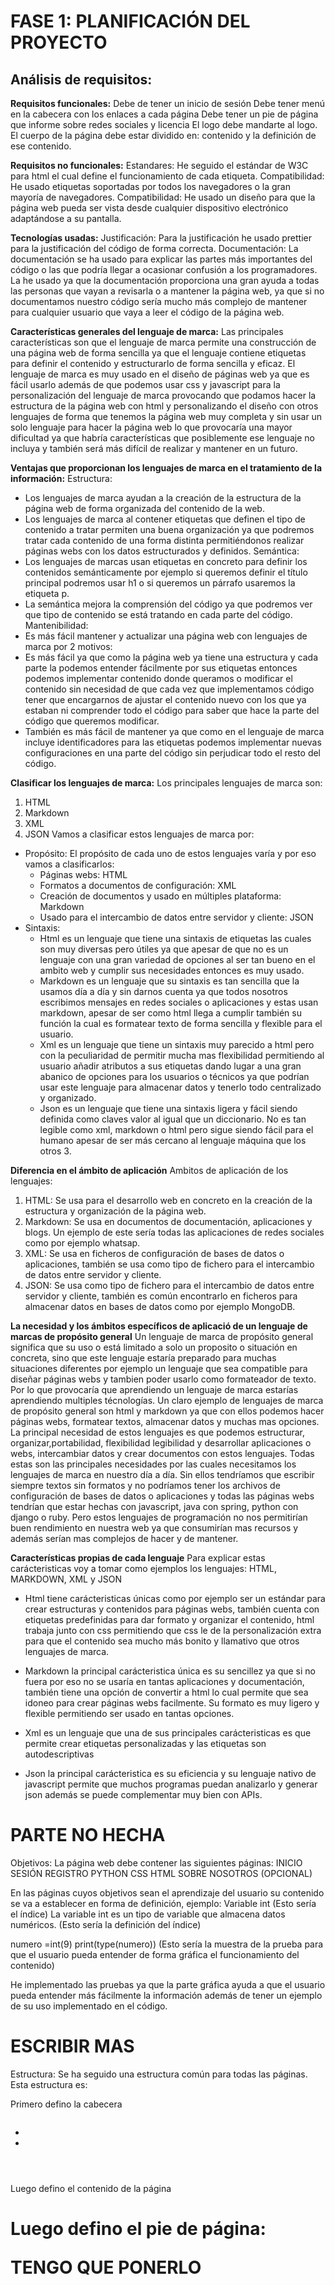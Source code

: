 
# FASE 1: PLANIFICACIÓN DEL PROYECTO
## Análisis de requisitos:




**Requisitos funcionales:**
Debe de tener un inicio de sesión
Debe tener menú en la cabecera con los enlaces a cada página
Debe tener un pie de página que informe sobre redes sociales y licencia
El logo debe mandarte al logo.
El cuerpo de la página debe estar dividido en: contenido y la definición de ese contenido.

**Requisitos no funcionales:**
Estandares: He seguido el estándar de W3C para html el cual define el funcionamiento de cada etiqueta.
Compatibilidad: He usado etiquetas soportadas por todos los navegadores o la gran mayoría de navegadores.
Compatibilidad: He usado un diseño para que la página web pueda ser vista desde cualquier dispositivo electrónico adaptándose a su pantalla.

**Tecnologías usadas:**
Justificación: Para la justificación he usado prettier para la justificación del código de forma correcta.
Documentación: La documentación se ha usado para explicar las partes más importantes del código o las que podría llegar a ocasionar confusión a los programadores. La he usado ya que la documentación proporciona una gran ayuda a todas las personas que vayan a revisarla o a mantener la página web, ya que si no documentamos nuestro código sería mucho más complejo de mantener para cualquier usuario que vaya a leer el código de la página web.

**Características generales del lenguaje de marca:**
Las principales características son que el lenguaje de marca permite una construcción de una página web de forma sencilla ya que el lenguaje contiene etiquetas para definir el contenido y estructurarlo de forma sencilla y eficaz. El lenguaje de marca es muy usado en el diseño de páginas web ya que es fácil usarlo además de que podemos usar css y javascript para la personalización del lenguaje de marca provocando que podamos hacer la estructura de la página web con html y personalizando el diseño con otros lenguajes de forma que tenemos la página web muy completa y sin usar un solo lenguaje para hacer la página web lo que provocaría una mayor dificultad ya que habría características que posiblemente ese lenguaje no incluya y también será más difícil de realizar y mantener en un futuro.


**Ventajas que proporcionan los lenguajes de marca en el tratamiento de la información:**
Estructura:
- Los lenguajes de marca ayudan a la creación de la estructura de la página web de forma organizada del contenido de la web.
- Los lenguajes de marca al contener etiquetas que definen el tipo de contenido a tratar permiten una buena organización ya que podremos tratar cada contenido de una forma distinta permitiéndonos realizar páginas webs con los datos estructurados y definidos.
Semántica:
- Los lenguajes de marcas usan etiquetas en concreto para definir los contenidos semánticamente por ejemplo si queremos definir el título principal podremos usar h1 o si queremos un párrafo usaremos la etiqueta p.
- La semántica mejora la comprensión del código ya que podremos ver que tipo de contenido se está tratando en cada parte del código.
Mantenibilidad:
- Es más fácil mantener y actualizar una página web con lenguajes de marca por 2 motivos:
- Es más fácil ya que como la página web ya tiene una estructura y cada parte la podemos entender fácilmente por sus etiquetas  entonces podemos implementar contenido donde queramos o modificar el contenido sin necesidad de que cada vez que implementamos código tener que encargarnos de ajustar el contenido nuevo con los que ya estaban ni comprender todo el código para saber que hace la parte del código que queremos modificar.
- También es más fácil de mantener ya que como en el lenguaje de marca incluye identificadores para las etiquetas podemos implementar nuevas configuraciones en una parte del código sin perjudicar todo el resto del código.

**Clasificar los lenguajes de marca:**
Los principales lenguajes de marca son:
1. HTML
2. Markdown
3. XML
4. JSON
Vamos a clasificar estos lenguajes de marca por:
- Propósito: El propósito de cada uno de estos lenguajes varía y por eso vamos a clasificarlos:
    - Páginas webs: HTML
    - Formatos a documentos de configuración: XML
    - Creación de documentos y usado en múltiples plataforma: Markdown
    - Usado para el intercambio de datos entre servidor y cliente: JSON
- Sintaxis: 
    - Html es un lenguaje que tiene una sintaxis de etiquetas las cuales son muy diversas pero útiles ya que apesar de que no es un lenguaje con una gran variedad de opciones
    al ser tan bueno en el ambito web y cumplir sus necesidades entonces es muy usado.
    - Markdown es un lenguaje que su sintaxis es tan sencilla que la usamos día a día y sin darnos cuenta ya que todos nosotros escribimos mensajes en redes sociales o aplicaciones y estas
    usan markdown, apesar de ser como html llega a cumplir también su función la cual es formatear texto de forma sencilla y flexible para el usuario.
    - Xml es un lenguaje que tiene un sintaxis muy parecido a html pero con la peculiaridad de permitir mucha mas flexibilidad permitiendo al usuario
    añadir atributos a sus etiquetas dando lugar a una gran abanico de opciones para los usuarios o técnicos ya que podrían usar este lenguaje para 
    almacenar datos y tenerlo todo centralizado y organizado.
    - Json es un lenguaje que tiene una sintaxis ligera y fácil siendo definida como claves valor al igual que un diccionario. No es tan legible como xml, markdown o html
    pero sigue siendo fácil para el humano apesar de ser más cercano al lenguaje máquina que los otros 3. 


**Diferencia en el ámbito de aplicación**
Ambitos de aplicación de los lenguajes:
1. HTML: Se usa para el desarrollo web en concreto en la creación de la estructura y organización de la página web.
2. Markdown: Se usa en documentos de documentación, aplicaciones y blogs. Un ejemplo de este sería todas las aplicaciones de redes sociales como por ejemplo whatsap.
3. XML: Se usa en ficheros de configuración de bases de datos o aplicaciones, también se usa como tipo de fichero para el intercambio de datos entre servidor y cliente.
4. JSON: Se usa como tipo de fichero para el intercambio de datos entre servidor y cliente, también es común encontrarlo en ficheros para almacenar datos en bases de datos como por ejemplo MongoDB.

**La necesidad y los ámbitos específicos de aplicació de un lenguaje de marcas de propósito general**
Un lenguaje de marca de propósito general significa que su uso o está limitado a solo un proposito o situación en concreta, sino que este lenguaje 
estaría preparado para muchas situaciones diferentes por ejemplo un lenguaje que sea compatible para diseñar páginas webs y tambien poder usarlo
como formateador de texto. Por lo que provocaría que aprendiendo un lenguaje de marca estarías aprendiendo multiples técnologías.
Un claro ejemplo de lenguajes de marca de propósito general son html y markdown ya que con ellos podemos hacer páginas webs, formatear textos,
almacenar datos y muchas mas opciones. La principal necesidad de estos lenguajes es que podemos estructurar, organizar,portabilidad, flexibilidad
legibilidad  y desarrollar aplicaciones o webs, intercambiar datos y crear documentos con estos lenguajes. 
Todas estas son las principales necesidades por las cuales necesitamos los lenguajes de marca en nuestro
día a día. Sin ellos tendríamos que escribir siempre textos sin formatos y no podríamos tener los archivos de configuración
de bases de datos o aplicaciones y todas las páginas webs tendrían que estar hechas con javascript, java con spring, python con django o ruby. Pero estos lenguajes
de programación no nos permitirían buen rendimiento en nuestra web ya que consumirían mas recursos y además serían mas complejos de hacer y de mantener.

**Características propias de cada lenguaje**
Para explicar estas carácteristicas voy a tomar como ejemplos los lenguajes: HTML, MARKDOWN, XML y JSON

- Html tiene carácteristicas únicas como por ejemplo ser un estándar para crear estructuras y contenidos para páginas webs, 
también cuenta con etiquetas predefinidas para dar formato y organizar el contenido, html trabaja junto con css
permitiendo que css le de la personalización extra para que el contenido sea mucho más bonito y llamativo que otros lenguajes de marca.

- Markdown la principal carácteristica única es su sencillez ya que si no fuera por eso no se usaría en tantas aplicaciones y documentación,
también tiene una opción de convertir a html lo cual permite que sea idoneo para crear páginas webs facilmente. Su formato es muy ligero y flexible
permitiendo ser usado en tantas opciones.

- Xml es un lenguaje que una de sus principales carácteristicas es que permite crear etiquetas personalizadas y las etiquetas son autodescriptivas

- Json la principal carácteristica es su eficiencia y su lenguaje nativo de javascript permite que muchos programas puedan analizarlo
y generar json además se puede complementar muy bien con APIs.







# PARTE NO HECHA

Objetivos:
La página web debe contener las siguientes páginas:
INICIO SESIÓN
REGISTRO
PYTHON
CSS
HTML
SOBRE NOSOTROS (OPCIONAL)

En las páginas cuyos objetivos sean el aprendizaje del usuario su contenido se va a establecer en forma de definición, ejemplo:
Variable int (Esto sería el índice)
La variable int es un tipo de variable que almacena datos numéricos. (Esto sería la definición del índice)

numero =int(9)
print(type(numero))
(Esto sería la muestra de la prueba para que el usuario pueda entender de forma gráfica el funcionamiento del contenido)

He implementado las pruebas ya que la parte gráfica ayuda a que el usuario pueda entender más fácilmente la información además de tener un ejemplo de su uso implementado en el código.


# ESCRIBIR MAS








Estructura:
Se ha seguido una estructura común para todas las páginas.
Esta estructura es:

Primero defino la cabecera
<header>
	<img>
	<nav>
		<ul>
			<li>
			<li>
	</ul>
	</nav>
</header>

Luego defino el contenido de la página
<h1>
<p> </p>

Luego defino el pie de página:

TENGO QUE PONERLO
